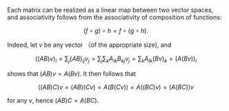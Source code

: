 Each matrix can be realized as a linear map between two vector spaces, and associativity follows from the associativity of composition of functions:

$$
(f \circ g) \circ h = f \circ (g \circ h).
$$

Indeed, let $v$ be any vector （of the appropriate size), and

$$
((AB)v)_i = \sum_{j} (AB)_{ij} v_j = \sum_{j} \sum_{k} A_{ik}B_{kj} v_j = \sum_{k} A_{ik} (Bv)_k = (A(Bv))_i
$$

shows that $(AB)v = A(Bv)$. It then follows that

$$
((AB)C)v = (AB)(Cv) = A(B(Cv)) = A((BC)v) = (A(BC))v
$$

for any $v$, hence $(AB)C=A(BC)$.
